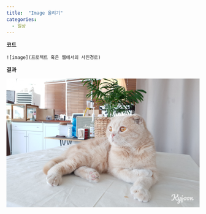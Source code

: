 ```yaml
---
title:  "Image 올리기"
categories:
  - 일상
---
```

  **코드**

  ```
  ![image](프로젝트 혹은 웹에서의 사진경로)
  ```

  **결과**

  ![image](/assets/images/kkotgobi.jpeg)
